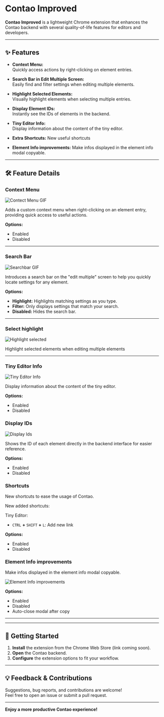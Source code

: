 # Contao Improved

**Contao Improved** is a lightweight Chrome extension that enhances the Contao backend with several quality-of-life features for editors and developers.

---

## ✨ Features

- **Context Menu:**  
  Quickly access actions by right-clicking on element entries.

- **Search Bar in Edit Multiple Screen:**  
  Easily find and filter settings when editing multiple elements.

- **Highlight Selected Elements:**  
  Visually highlight elements when selecting multiple entries.

- **Display Element IDs:**  
  Instantly see the IDs of elements in the backend.

- **Tiny Editor Info:**  
  Display information about the content of the tiny editor.

- **Extra Shortcuts:**
  New useful shortcuts

- **Element Info improvements:**
  Make infos displayed in the element info modal copyable.

---

## 🛠️ Feature Details

### Context Menu
![Contect Menu GIF](./images/features/contextmenu.gif)

Adds a custom context menu when right-clicking on an element entry, providing quick access to useful actions.

**Options:**  
- Enabled  
- Disabled

---

### Search Bar
![Searchbar GIF](./images/features/search.gif)

Introduces a search bar on the "edit multiple" screen to help you quickly locate settings for any element.

**Options:**  
- **Highlight:** Highlights matching settings as you type.  
- **Filter:** Only displays settings that match your search.  
- **Disabled:** Hides the search bar.

---

### Select highlight
![Highlight selected](./images/features/highlight.gif)

Highlight selected elements when editing multiple elements

---

### Tiny Editor Info
![Tiny Editor Info](./images/features/tinyinfo.gif)

Display information about the content of the tiny editor.

**Options:**  
- Enabled  
- Disabled

### Display IDs
![Display Ids](./images/features/display-ids.png)

Shows the ID of each element directly in the backend interface for easier reference.

**Options:**  
- Enabled  
- Disabled

### Shortcuts

New shortcuts to ease the usage of Contao.

New added shortcuts:

Tiny Editor:
- `CTRL` **+** `SHIFT` **+** `L`: Add new link

**Options:**  
- Enabled  
- Disabled

### Element Info improvements

Make infos displayed in the element info modal copyable.

![Element Info improvements](./images/features/element-info.gif)

**Options:**
- Enabled
- Disabled
- Auto-close modal after copy

---





---

## 🚀 Getting Started

1. **Install** the extension from the Chrome Web Store (link coming soon).
2. **Open** the Contao backend.
3. **Configure** the extension options to fit your workflow.

---

## 💡 Feedback & Contributions

Suggestions, bug reports, and contributions are welcome!  
Feel free to open an issue or submit a pull request.

---

**Enjoy a more productive Contao experience!**